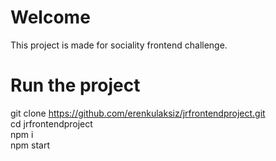 # Welcome

This project is made for sociality frontend challenge.

# Run the project

git clone https://github.com/erenkulaksiz/jrfrontendproject.git<br/>
cd jrfrontendproject<br/>
npm i<br/>
npm start<br/>
